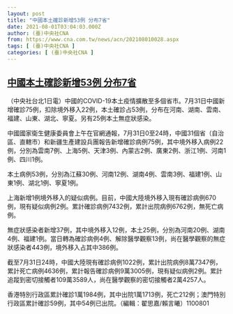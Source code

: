 ```yaml
---
layout: post
title: "中國本土確診新增53例 分布7省"
date: 2021-08-01T03:04:03.000Z
author: (臺)中央社CNA
from: https://www.cna.com.tw/news/acn/202108010028.aspx
tags: [ (臺)中央社CNA ]
categories: [ (臺)中央社CNA ]
---
```

<!--1627787043000-->
[中國本土確診新增53例 分布7省](https://www.cna.com.tw/news/acn/202108010028.aspx)
------

<div>
<div></div><div class="paragraph"><p>（中央社台北1日電）中國的COVID-19本土疫情擴散至多個省市。7月31日中國新增確診75例，扣除境外移入22例，本土確診占53例，分布在河南、湖南、雲南、福建、山東、湖北、寧夏。另有25例本土無症狀感染。</p><p>中國國家衛生健康委員會上午在官網通報，7月31日0至24時，中國31個省（自治區、直轄市）和新疆生產建設兵團報告新增確診病例75例，其中境外移入病例22例，分別為雲南7例、上海5例、天津3例、內蒙古2例、廣東2例、浙江1例、河南1例、四川1例。</p><p>本土病例53例，分別為江蘇30例、河南12例、湖南4例、雲南3例、福建1例、山東1例、湖北1例、寧夏1例。</p><p>上海新增1例境外移入的疑似病例。目前，中國大陸境外移入現有確診病例670例，現有疑似病例2例。累計確診病例7432例，累計出院病例6762例，無死亡病例。</p><p>無症狀感染者新增37例，其中境外移入12例，本土25例，分別為河南20例、湖南4例、福建1例。當日轉為確診病例4例、解除醫學觀察13例，尚在醫學觀察的無症狀感染者443例，境外移入占其中386例。</p><p>截至7月31日24時，中國大陸現有確診病例1022例，累計出院病例8萬7347例，累計死亡病例4636例，累計報告確診病例9萬3005例，現有疑似病例2例。累計追蹤到密切接觸者109萬3589人，尚在醫學觀察的密切接觸者2萬4257人。</p><p>香港特別行政區累計確診1萬1984例，其中出院1萬1713例，死亡212例；澳門特別行政區累計確診59例，其中54例已出院。（編輯：翟思嘉/賴言曦）1100801</p></div>
</div>
